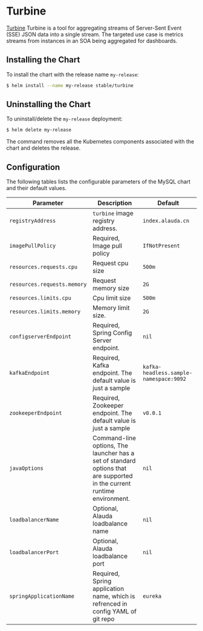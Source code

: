 # Turbine

[Turbine](https://github.com/Netflix/Turbine) Turbine is a tool for aggregating streams of Server-Sent Event (SSE) JSON data into a single stream. The targeted use case is metrics streams from instances in an SOA being aggregated for dashboards.

## Installing the Chart

To install the chart with the release name `my-release`:

```bash
$ helm install --name my-release stable/turbine
```

## Uninstalling the Chart

To uninstall/delete the `my-release` deployment:

```bash
$ helm delete my-release
```

The command removes all the Kubernetes components associated with the chart and deletes the release.

## Configuration

The following tables lists the configurable parameters of the MySQL chart and their default values.

| Parameter                   | Description                              | Default                                  |
| --------------------------- | ---------------------------------------- | ---------------------------------------- |
| `registryAddress`           | `turbine` image registry address.  | `index.alauda.cn`     |
| `imagePullPolicy`           | Required, Image pull policy                        | `IfNotPresent`                           |
| `resources.requests.cpu`    | Request cpu size            | `500m`                                   |
| `resources.requests.memory` | Request memory size         | `2G`                                     |
| `resources.limits.cpu`      | Cpu limit size              | `500m`                                   |
| `resources.limits.memory`   | Memory limit size.          | `2G`                                     |
| `configserverEndpoint`      | Required, Spring Config Server endpoint. | `nil` |
| `kafkaEndpoint`             | Required, Kafka endpoint. The default value is just a sample | `kafka-headless.sample-namespace:9092`   |
| `zookeeperEndpoint`         | Required, Zookeeper endpoint. The default value is just a sample | `v0.0.1`                                 |
| `javaOptions`               | Command-line options, The launcher has a set of standard options that are supported in the current runtime environment. | `nil`                                    |
| `loadbalancerName`          | Optional, Alauda loadbalance name                  | `nil`                                    |
| `loadbalancerPort`          | Optional, Alauda loadbalance port                | `nil`                                    |
| `springApplicationName`     | Required, Spring application name, which is refrenced in config YAML of git repo | `eureka`   |